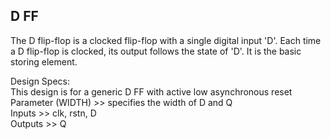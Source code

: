 ## D FF

The D flip-flop is a clocked flip-flop with a single digital input 'D'.
Each time a D flip-flop is clocked, its output follows the state of 'D'. It is the basic storing element.                                                                                                                                                                                                                                    

Design Specs:                                                                                                                                                                                                                                                                        
This design is for a generic D FF with active low asynchronous reset                                                                                                             
Parameter (WIDTH) >> specifies the width of D and Q                                                                                                                                                                                                                                   
Inputs            >> clk, rstn, D                                                                                                                                  
Outputs           >> Q                                                    
